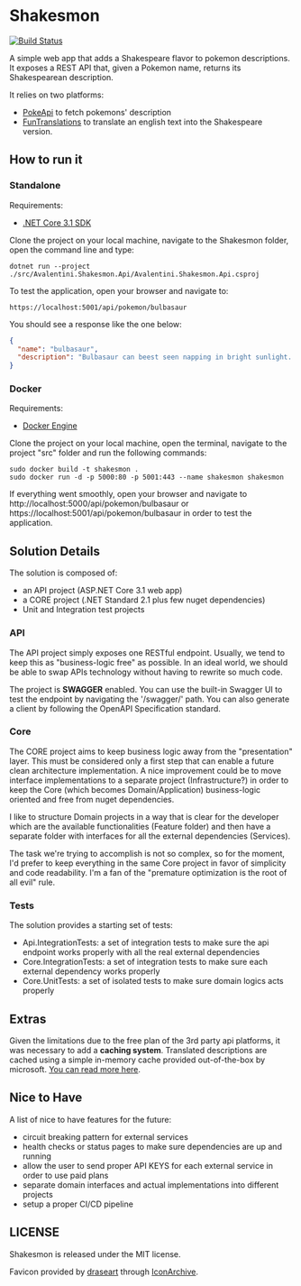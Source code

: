 # Shakesmon
[![Build Status](https://app.travis-ci.com/antoniovalentini/shakesmon.svg?token=px3jhDzjeNridjpSbRAh&branch=master)](https://app.travis-ci.com/antoniovalentini/shakesmon)

A simple web app that adds a Shakespeare flavor to pokemon descriptions. It exposes a REST API that, given a Pokemon name, returns its Shakespearean description.

It relies on two platforms:
- [PokeApi](https://pokeapi.co/) to fetch pokemons' description
- [FunTranslations](https://funtranslations.com/api/shakespeare) to translate an english text into the Shakespeare version.

## How to run it

### Standalone
Requirements:
- [.NET Core 3.1 SDK](https://dotnet.microsoft.com/download/dotnet-core/3.1)

Clone the project on your local machine, navigate to the Shakesmon folder, open the command line and type:
```
dotnet run --project ./src/Avalentini.Shakesmon.Api/Avalentini.Shakesmon.Api.csproj
```
To test the application, open your browser and navigate to:
```
https://localhost:5001/api/pokemon/bulbasaur
```

You should see a response like the one below:
```JSON
{
  "name": "bulbasaur",
  "description": "Bulbasaur can beest seen napping in bright sunlight. Thither is a seed on its back. By soaking up the travelling lamp’s rays, the seed grows progressively larger."
}
```

### Docker
Requirements:
- [Docker Engine](https://docs.docker.com/engine/install/)

Clone the project on your local machine, open the terminal, navigate to the project "src" folder and run the following commands:

```
sudo docker build -t shakesmon .
sudo docker run -d -p 5000:80 -p 5001:443 --name shakesmon shakesmon
```

If everything went smoothly, open your browser and navigate to http://localhost:5000/api/pokemon/bulbasaur or https://localhost:5001/api/pokemon/bulbasaur in order to test the application.

## Solution Details
The solution is composed of:
- an API project (ASP.NET Core 3.1 web app)
- a CORE project (.NET Standard 2.1 plus few nuget dependencies)
- Unit and Integration test projects

### API
The API project simply exposes one RESTful endpoint. Usually, we tend to keep this as "business-logic free" as possible. In an ideal world, we should be able to swap APIs technology without having to rewrite so much code.

The project is **SWAGGER** enabled. You can use the built-in Swagger UI to test the endpoint by navigating the '/swagger/' path. You can also generate a client by following the OpenAPI Specification standard.

### Core
The CORE project aims to keep business logic away from the "presentation" layer. This must be considered only a first step that can enable a future clean architecture implementation. A nice improvement could be to move interface implementations to a separate project (Infrastructure?) in order to keep the Core (which becomes Domain/Application) business-logic oriented and free from nuget dependencies.

I like to structure Domain projects in a way that is clear for the developer which are the available functionalities (Feature folder) and then have a separate folder with interfaces for all the external dependencies (Services).

The task we're trying to accomplish is not so complex, so for the moment, I'd prefer to keep everything in the same Core project in favor of simplicity and code readability. I'm a fan of the "premature optimization is the root of all evil" rule.

### Tests
The solution provides a starting set of tests:
- Api.IntegrationTests: a set of integration tests to make sure the api endpoint works properly with all the real external dependencies
- Core.IntegrationTests: a set of integration tests to make sure each external dependency works properly
- Core.UnitTests: a set of isolated tests to make sure domain logics acts properly

## Extras
Given the limitations due to the free plan of the 3rd party api platforms, it was necessary to add a **caching system**. Translated descriptions are cached using a simple in-memory cache provided out-of-the-box by microsoft. [You can read more here](https://docs.microsoft.com/en-us/aspnet/core/performance/caching/memory?view=aspnetcore-3.1).

## Nice to Have
A list of nice to have features for the future:
- circuit breaking pattern for external services
- health checks or status pages to make sure dependencies are up and running
- allow the user to send proper API KEYS for each external service in order to use paid plans
- separate domain interfaces and actual implementations into different projects
- setup a proper CI/CD pipeline

## LICENSE
Shakesmon is released under the MIT license.

Favicon provided by [draseart](http://www.iconarchive.com/artist/draseart.html) through [IconArchive](http://www.iconarchive.com/show/dumper-icons-by-draseart/PokeBall-icon.html).
